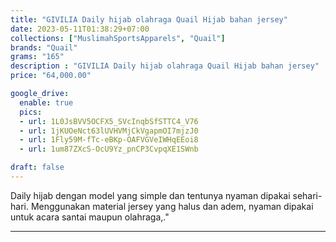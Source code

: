 ```yaml
---
title: "GIVILIA Daily hijab olahraga Quail Hijab bahan jersey"
date: 2023-05-11T01:38:29+07:00
collections: ["MuslimahSportsApparels", "Quail"]
brands: "Quail"
grams: "165"
description : "GIVILIA Daily hijab olahraga Quail Hijab bahan jersey"
price: "64,000.00"

google_drive:
  enable: true
  pics:
  - url: 1L0JsBVV5OCFX5_SVcInqbSfSTTC4_V76
  - url: 1jKUOeNct63lUVHVMjCkVgapmOI7mjzJ0
  - url: 1Fly59M-fTc-eBKp-OAFVGVeIWHqEEoi8
  - url: 1um87ZXcS-OcU9Yz_pnCP3CvpqXE1SWnb

draft: false
---
```


Daily hijab dengan model yang simple dan tentunya nyaman dipakai sehari-hari. Menggunakan material jersey yang halus dan adem, nyaman dipakai untuk acara santai maupun olahraga,."

-----------    
 
